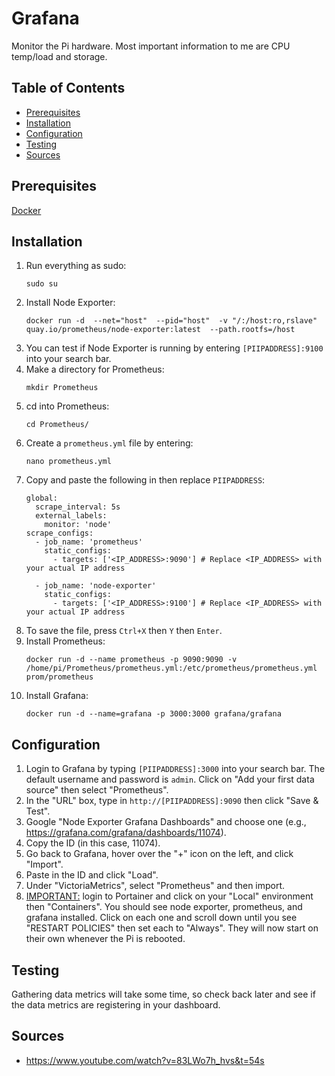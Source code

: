 # Grafana

Monitor the Pi hardware. Most important information to me are CPU temp/load and storage.

## Table of Contents

- [Prerequisites](#prerequisites)
- [Installation](#installation)
- [Configuration](#configuration)
- [Testing](#testing)
- [Sources](#sources)

## Prerequisites

[Docker](/Pi-Guide/Docker.md)

## Installation

1. Run everything as sudo:
   ```
   sudo su
   ```
2. Install Node Exporter:
   ```
   docker run -d  --net="host"  --pid="host"  -v "/:/host:ro,rslave"  quay.io/prometheus/node-exporter:latest  --path.rootfs=/host
   ```
3. You can test if Node Exporter is running by entering `[PIIPADDRESS]:9100` into your search bar.
4. Make a directory for Prometheus:
   ```
   mkdir Prometheus
   ```
5. cd into Prometheus:
   ```
   cd Prometheus/
   ```
6. Create a `prometheus.yml` file by entering:
   ```
   nano prometheus.yml
   ```
7. Copy and paste the following in then replace `PIIPADDRESS`:
   ```
   global:
     scrape_interval: 5s
     external_labels:
       monitor: 'node'
   scrape_configs:
     - job_name: 'prometheus'
       static_configs:
         - targets: ['<IP_ADDRESS>:9090'] # Replace <IP_ADDRESS> with your actual IP address
   
     - job_name: 'node-exporter'
       static_configs:
         - targets: ['<IP_ADDRESS>:9100'] # Replace <IP_ADDRESS> with your actual IP address
   ```
8. To save the file, press `Ctrl+X` then `Y` then `Enter`.
9. Install Prometheus:
   ```
   docker run -d --name prometheus -p 9090:9090 -v /home/pi/Prometheus/prometheus.yml:/etc/prometheus/prometheus.yml prom/prometheus
   ```
10. Install Grafana:
    ```
    docker run -d --name=grafana -p 3000:3000 grafana/grafana
    ```

## Configuration

1. Login to Grafana by typing `[PIIPADDRESS]:3000` into your search bar. The default username and password is `admin`. Click on "Add your first data source" then select "Prometheus".
2. In the "URL" box, type in `http://[PIIPADDRESS]:9090` then click "Save & Test".
3. Google "Node Exporter Grafana Dashboards" and choose one (e.g., https://grafana.com/grafana/dashboards/11074).
4. Copy the ID (in this case, 11074).
5. Go back to Grafana, hover over the "+" icon on the left, and click "Import".
6. Paste in the ID and click "Load".
7. Under "VictoriaMetrics", select "Prometheus" and then import.
8. <ins>IMPORTANT:</ins> login to Portainer and click on your "Local" environment then "Containers". You should see node exporter, prometheus, and grafana installed. Click on each one and scroll down until you see "RESTART POLICIES" then set each to "Always". They will now start on their own whenever the Pi is rebooted.

## Testing

Gathering data metrics will take some time, so check back later and see if the data metrics are registering in your dashboard.

## Sources

- https://www.youtube.com/watch?v=83LWo7h_hvs&t=54s

